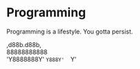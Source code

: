 # Programming

Programming is a lifestyle.
You gotta persist.

  ,d88b.d88b,  
  88888888888  
  'Y8888888Y'
    `Y888Y' 
      `Y'
